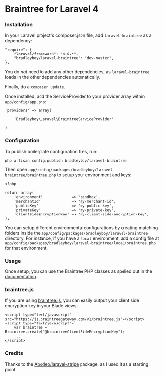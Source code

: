 Braintree for Laravel 4
==============

### Installation

In your Laravel project's composer.json file, add `laravel-braintree` as a dependency:

    "require": {
        "laravel/framework": "4.0.*",
        "bradleyboy/laravel-braintree": "dev-master",
    },
    
You do *not* need to add any other dependencies, as `laravel-braintree` loads in the other dependencies automatically.

Finally, do a `composer update`.

Once installed, add the ServiceProvider to your provider array within `app/config/app.php`:

~~~
'providers' => array(

    'Bradleyboy\Laravel\BraintreeServiceProvider'

)
~~~

### Configuration

To publish boilerplate configuration files, run:

`php artisan config:publish bradleyboy/laravel-braintree`

Then open `app/config/packages/bradleyboy/laravel-braintree/braintree.php` to setup your environment and keys:

~~~
<?php

return array(
	'environment'             => 'sandbox',
	'merchantId'              => 'my-merchant-id',
	'publicKey'               => 'my-public-key',
	'privateKey'              => 'my-private-key',
	'clientSideEncryptionKey' => 'my-client-side-encryption-key',
);
~~~

You can setup different environmental configurations by creating matching folders inside the `app/config/packages/bradleyboy/laravel-braintree` directory. For instance, if you have a `local` environment, add a config file at `app/config/packages/bradleyboy/laravel-braintree/local/braintree.php` for that environment.

### Usage

Once setup, you can use the Braintree PHP classes as spelled out in the [documentation](https://www.braintreepayments.com/docs/php/transactions/overview).

### braintree.js

If you are using [braintree.js](https://www.braintreepayments.com/docs/javascript), you can easily output your client side encryption key in your Blade views:

~~~
<script type="text/javascript" src="https://js.braintreegateway.com/v1/braintree.js"></script>
<script type="text/javascript">
    var braintree = Braintree.create("@braintreeClientSideEncryptionKey");
    ...
</script>
~~~

### Credits

Thanks to the [Abodeo/laravel-stripe](https://github.com/Abodeo/laravel-stripe) package, as I used it as a starting point.
